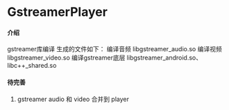 # GstreamerPlayer

#### 介绍
gstreamer库编译
生成的文件如下：
编译音频 libgstreamer_audio.so
编译视频 libgstreamer_video.so
编译gstreamer底层 libgstreamer_android.so、libc++_shared.so

#### 待完善
1. gstreamer audio 和 video 合并到 player